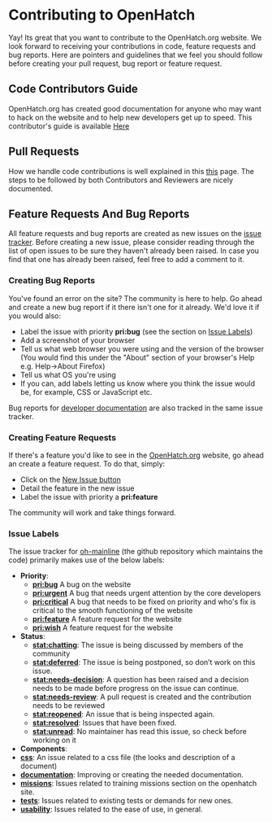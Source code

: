 # Contributing to OpenHatch

Yay! Its great that you want to contribute to the OpenHatch.org website. We look forward to receiving your contributions in code, feature requests and bug reports. Here are pointers and guidelines that we feel you should follow before creating your pull request, bug report or feature request.

## Code Contributors Guide
OpenHatch.org has created good documentation for anyone who may want to hack on the website and to help new developers get up to speed. This contributor's guide is available [Here](https://openhatch.readthedocs.org/en/latest)

## Pull Requests
How we handle code contributions is well explained in this [this](https://openhatch.readthedocs.org/en/latest/getting_started/handling_contributions.html) page. The steps to be followed by both Contributors and Reviewers are nicely documented.

## Feature Requests And Bug Reports
All feature requests and bug reports are created as new issues on the [issue tracker](https://github.com/openhatch/oh-mainline/issues). Before creating a new issue, please consider reading through the list of open issues to be sure they haven't already been raised. In case you find that one has already been raised, feel free to add a comment to it.

### Creating Bug Reports
You've found an error on the site? The community is here to help. Go ahead and create a new bug report if it there isn't one for it already. We'd love it if you would also:

 - Label the issue with priority <b>pri:bug</b> (see the section on [Issue Labels]())
 - Add a screenshot of your browser
 - Tell us what web browser you were using  and the version of the browser (You would find this under the "About" section of your browser's Help e.g. Help->About Firefox)
 - Tell us what OS you're using
 -  If you can, add labels letting us know where you think the issue would be, for example, CSS or JavaScript etc. 

Bug reports for [developer documentation](https://openhatch.readthedocs.org/en/latest) are also tracked in the same issue tracker.

### Creating Feature Requests
If there's a feature you'd like to see in the [OpenHatch.org](https://openhatch.org) website, go ahead an create a feature request. To do that, simply:

 - Click on the [New Issue button](https://github.com/openhatch/oh-mainline/issues/new)
 - Detail the feature in the new issue
 - Label the issue with priority a <b>pri:feature</b>  

The community will work and take things forward.

### Issue Labels
The issue tracker for [oh-mainline](https://github.com/openhatch/oh-mainline) (the github repository which maintains the code) primarily makes use of the below labels:
- **Priority**:
  - **[pri:bug](https://github.com/openhatch/oh-mainline/labels/pri%3Abug)** A bug on the website
  - **[pri:urgent](https://github.com/openhatch/oh-mainline/labels/pri%3Aurgent)** A bug that needs urgent attention by the core developers 
  - **[pri:critical](https://github.com/openhatch/oh-mainline/labels/pri%3Acritical)** A bug that needs to be fixed on priority and who's fix is critical to the smooth functioning of the website
  - **[pri:feature](https://github.com/openhatch/oh-mainline/labels/pri%3Afeature)** A feature request for the website
  - **[pri:wish](https://github.com/openhatch/oh-mainline/labels/pri%3Awish)** A feature request for the website
- **Status**:
  - **[stat:chatting](https://github.com/openhatch/oh-mainline/labels/stat%3Achatting)**: The issue is being discussed by members of the community
  - **[stat:deferred](https://github.com/openhatch/oh-mainline/labels/stat%3Adeferred)**: The issue is being postponed, so don’t work on this issue.
  - **[stat:needs-decision](https://github.com/openhatch/oh-mainline/labels/stat%3Aneeds-decision)**: A question has been raised and a decision needs to be made before progress on the issue can continue.
  - **[stat:needs-review](https://github.com/openhatch/oh-mainline/labels/stat%3Aneeds-review)**: A pull request is created and the contribution needs to be reviewed
  - **[stat:reopened](https://github.com/openhatch/oh-mainline/labels/stat%3Areopened)**: An issue that is being inspected again.
  - **[stat:resolved](https://github.com/openhatch/oh-mainline/labels/stat%3Aresolved)**: Issues that have been fixed.
  - **[stat:unread](https://github.com/openhatch/oh-mainline/labels/stat%3Aunread)**: No maintainer has read this issue, so check before working on it
- **Components**:
 - **[css](https://github.com/openhatch/oh-mainline/labels/css)**: An issue related to a css file (the looks and description of a document)
 - **[documentation](https://github.com/openhatch/oh-mainline/labels/documentation)**: Improving or creating the needed documentation.
 - **[missions](https://github.com/openhatch/oh-mainline/labels/missions)**: Issues related to training missions section on the openhatch site.
 - **[tests](https://github.com/openhatch/oh-mainline/labels/tests)**:  Issues related to existing tests or demands for new ones.
 - **[usability](https://github.com/openhatch/oh-mainline/labels/usability)**: Issues related to the ease of use, in general.
